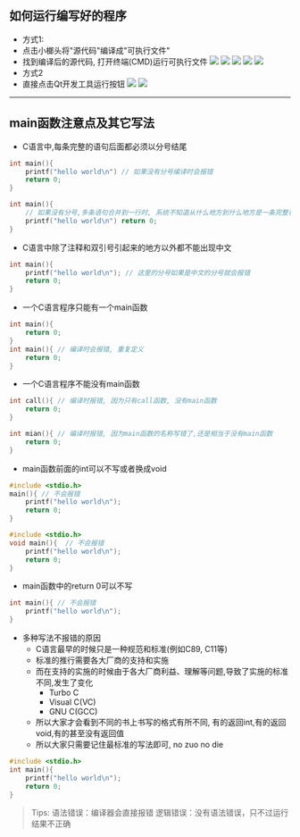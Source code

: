 ## 如何运行编写好的程序

- 方式1:
- 点击小榔头将"源代码"编译成"可执行文件"
- 找到编译后的源代码, 打开终端(CMD)运行可执行文件
  ![](https://img-blog.csdnimg.cn/img_convert/a5f93efcc499ec5ea5bcd9d338972c8a.png)
  ![](https://img-blog.csdnimg.cn/img_convert/a21ccb686fca0771cd10af728c270cd2.png)
  ![](https://img-blog.csdnimg.cn/img_convert/d7542b666e2558d47daf9cb7d631ddaf.png)
  ![](https://img-blog.csdnimg.cn/img_convert/4a8afead10db1343317a7368fb3042ca.png)
   ![](https://img-blog.csdnimg.cn/img_convert/0036733ed61b532efc2ef9907ba267bd.png)
- 方式2
- 直接点击Qt开发工具运行按钮
  ![](https://img-blog.csdnimg.cn/img_convert/97092b77d385d7f19e815f818dd0ec57.png)
  ![](https://img-blog.csdnimg.cn/img_convert/9d800a25ef0a1a9679b64a25de4b979b.png)

---

## main函数注意点及其它写法

- C语言中,每条完整的语句后面都必须以分号结尾

```c
int main(){
    printf("hello world\n") // 如果没有分号编译时会报错
    return 0;
}
```

```c
int main(){
    // 如果没有分号,多条语句合并到一行时, 系统不知道从什么地方到什么地方是一条完整语句
    printf("hello world\n") return 0;
}
```

- C语言中除了注释和双引号引起来的地方以外都不能出现中文

```c
int main(){
    printf("hello world\n"); // 这里的分号如果是中文的分号就会报错
    return 0;
}
```

- 一个C语言程序只能有一个main函数

```c
int main(){
    return 0;
}
int main(){ // 编译时会报错, 重复定义
    return 0;
}
```

- 一个C语言程序不能没有main函数

```c
int call(){ // 编译时报错, 因为只有call函数, 没有main函数
    return 0;
}
```

```c
int mian(){ // 编译时报错, 因为main函数的名称写错了,还是相当于没有main函数
    return 0;
}
```

- main函数前面的int可以不写或者换成void

```c
#include <stdio.h>
main(){ // 不会报错
    printf("hello world\n");
    return 0;
}
```

```c
#include <stdio.h>
void main(){  // 不会报错
    printf("hello world\n");
    return 0;
}
```

- main函数中的return 0可以不写

```c
int main(){ // 不会报错
    printf("hello world\n");
}
```

- 多种写法不报错的原因
  + C语言最早的时候只是一种规范和标准(例如C89, C11等)
  + 标准的推行需要各大厂商的支持和实施
  + 而在支持的实施的时候由于各大厂商利益、理解等问题,导致了实施的标准不同,发生了变化
    + Turbo C
    + Visual C(VC)
    + GNU C(GCC)
  + 所以大家才会看到不同的书上书写的格式有所不同, 有的返回int,有的返回void,有的甚至没有返回值
  + 所以大家只需要记住最标准的写法即可, no zuo no die

```c
#include <stdio.h>
int main(){
    printf("hello world\n");
    return 0;
}
```

>Tips: 
>语法错误：编译器会直接报错
>逻辑错误：没有语法错误，只不过运行结果不正确
